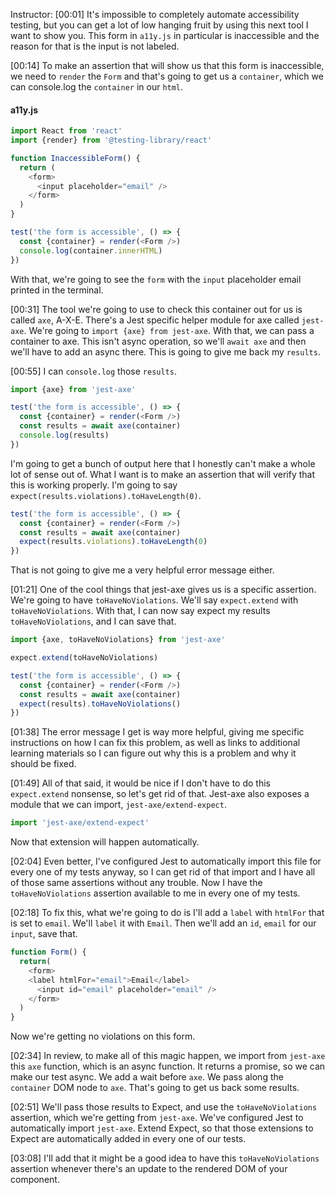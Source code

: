 Instructor: [00:01] It's impossible to completely automate accessibility testing, but you can get a lot of low hanging fruit by using this next tool I want to show you. This form in `a11y.js` in particular is inaccessible and the reason for that is the input is not labeled.

[00:14] To make an assertion that will show us that this form is inaccessible, we need to `render` the `Form` and that's going to get us a `container`, which we can console.log the `container` in our `html`. 

#### a11y.js
```js
import React from 'react'
import {render} from '@testing-library/react'

function InaccessibleForm() {
  return (
    <form>
      <input placeholder="email" />
    </form>
  )
}

test('the form is accessible', () => {
  const {container} = render(<Form />)
  console.log(container.innerHTML)
})
```

With that, we're going to see the `form` with the `input` placeholder email printed in the terminal.

[00:31] The tool we're going to use to check this container out for us is called `axe`, A-X-E. There's a Jest specific helper module for axe called `jest-axe`. We're going to `import {axe} from jest-axe`. With that, we can pass a container to axe. This isn't async operation, so we'll `await axe` and then we'll have to add an async there. This is going to give me back my `results`.

[00:55] I can `console.log` those `results`. 

```js
import {axe} from 'jest-axe'

test('the form is accessible', () => {
  const {container} = render(<Form />)
  const results = await axe(container)
  console.log(results)
})
```

I'm going to get a bunch of output here that I honestly can't make a whole lot of sense out of. What I want is to make an assertion that will verify that this is working properly. I'm going to say `expect(results.violations).toHaveLength(0)`. 

```js
test('the form is accessible', () => {
  const {container} = render(<Form />)
  const results = await axe(container)
  expect(results.violations).toHaveLength(0)
})
```

That is not going to give me a very helpful error message either.

[01:21] One of the cool things that jest-axe gives us is a specific assertion. We're going to have `toHaveNoViolations`. We'll say `expect.extend` with `toHaveNoViolations`. With that, I can now say expect my results `toHaveNoViolations`, and I can save that.

```js
import {axe, toHaveNoViolations} from 'jest-axe'

expect.extend(toHaveNoViolations)

test('the form is accessible', () => {
  const {container} = render(<Form />)
  const results = await axe(container)
  expect(results).toHaveNoViolations()
})
```

[01:38] The error message I get is way more helpful, giving me specific instructions on how I can fix this problem, as well as links to additional learning materials so I can figure out why this is a problem and why it should be fixed.

[01:49] All of that said, it would be nice if I don't have to do this `expect.extend` nonsense, so let's get rid of that. Jest-axe also exposes a module that we can import, `jest-axe/extend-expect`. 

```js
import 'jest-axe/extend-expect'
```

Now that extension will happen automatically.

[02:04] Even better, I've configured Jest to automatically import this file for every one of my tests anyway, so I can get rid of that import and I have all of those same assertions without any trouble. Now I have the `toHaveNoViolations` assertion available to me in every one of my tests.

[02:18] To fix this, what we're going to do is I'll add a `label` with `htmlFor` that is set to `email`. We'll `label` it with `Email`. Then we'll add an `id`, `email` for our `input`, save that. 

```js
function Form() {
  return(
    <form>
    <label htmlFor="email">Email</label>
      <input id="email" placeholder="email" />
    </form>
  )
}
```

Now we're getting no violations on this form.

[02:34] In review, to make all of this magic happen, we import from `jest-axe` this `axe` function, which is an async function. It returns a promise, so we can make our test async. We add a wait before `axe`. We pass along the `container` DOM node to `axe`. That's going to get us back some results.

[02:51] We'll pass those results to Expect, and use the `toHaveNoViolations` assertion, which we're getting from `jest-axe`. We've configured Jest to automatically import `jest-axe`. Extend Expect, so that those extensions to Expect are automatically added in every one of our tests.

[03:08] I'll add that it might be a good idea to have this `toHaveNoViolations` assertion whenever there's an update to the rendered DOM of your component.
